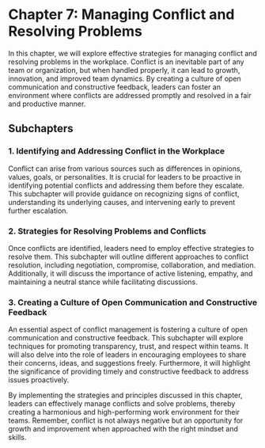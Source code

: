 Chapter 7: Managing Conflict and Resolving Problems
===================================================

In this chapter, we will explore effective strategies for managing conflict and resolving problems in the workplace. Conflict is an inevitable part of any team or organization, but when handled properly, it can lead to growth, innovation, and improved team dynamics. By creating a culture of open communication and constructive feedback, leaders can foster an environment where conflicts are addressed promptly and resolved in a fair and productive manner.

Subchapters
-----------

### 1. Identifying and Addressing Conflict in the Workplace

Conflict can arise from various sources such as differences in opinions, values, goals, or personalities. It is crucial for leaders to be proactive in identifying potential conflicts and addressing them before they escalate. This subchapter will provide guidance on recognizing signs of conflict, understanding its underlying causes, and intervening early to prevent further escalation.

### 2. Strategies for Resolving Problems and Conflicts

Once conflicts are identified, leaders need to employ effective strategies to resolve them. This subchapter will outline different approaches to conflict resolution, including negotiation, compromise, collaboration, and mediation. Additionally, it will discuss the importance of active listening, empathy, and maintaining a neutral stance while facilitating discussions.

### 3. Creating a Culture of Open Communication and Constructive Feedback

An essential aspect of conflict management is fostering a culture of open communication and constructive feedback. This subchapter will explore techniques for promoting transparency, trust, and respect within teams. It will also delve into the role of leaders in encouraging employees to share their concerns, ideas, and suggestions freely. Furthermore, it will highlight the significance of providing timely and constructive feedback to address issues proactively.

By implementing the strategies and principles discussed in this chapter, leaders can effectively manage conflicts and solve problems, thereby creating a harmonious and high-performing work environment for their teams. Remember, conflict is not always negative but an opportunity for growth and improvement when approached with the right mindset and skills.
